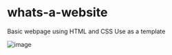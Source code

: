 # whats-a-website
Basic webpage using HTML and CSS
Use as a template 

![image](https://user-images.githubusercontent.com/75124951/151387933-5933aaae-769e-4677-a8f4-303c46358646.png)
